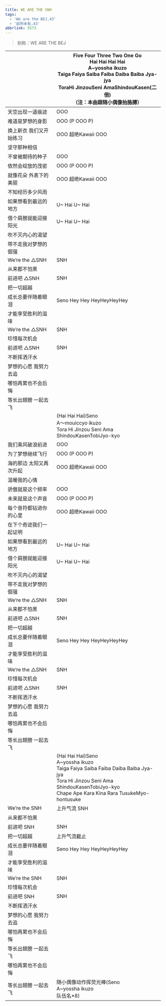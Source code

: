```yaml
---
title: WE ARE THE SNH
tags:
  - 'We are the BEJ,43'
  - '前所未有,43'
abbrlink: 5573
---
```

> 别称：WE ARE THE BEJ

|      |Five Four Three Two One Go<br>Hai Hai Hai Hai<br>A~yossha ikuzo<br>Taiga Faiya Saiba Faiba Daiba Baiba Jya-jya<br>ToraHi JinzouSeni AmaShindouKasen(二倍)<br>（注：本曲跟随小偶像抬胳膊）|
|--|--|
|天空出现一道痕迹|OOO|
|难道是梦想的身影|OOO (P OOO P)|
|换上新衣 我们又开始练习|OOO 超绝Kawaii OOO|
|坚守那种相信|      |
|不曾被期待的种子|OOO|
|依然会绽放的茂密|OOO (P OOO P)|
|就像花朵 外表下的美丽|OOO 超绝Kawaii OOO|
|不知经历多少风雨|      |
|如果想看到最远的地方|U~ Hai U~ Hai |
|借个肩膀就能迎接阳光|U~ Hai U~ Hai|
|吹不灭内心的渴望|      |
|带不走我对梦想的倔强|      |
|We’re the △SNH|SNH|
|从来都不怕黑|      |
|前进吧 △SNH|SNH|
|把一切超越|      |
|成长总要伴随着眼泪|Seno Hey Hey HeyHeyHeyHey|
|才能享受胜利的滋味|      |
|We’re the △SNH|SNH|
|珍惜每次机会|      |
|前进吧 △SNH|SNH|
|不断挥洒汗水|      |
|梦想的心愿 我努力去追|      |
|哪怕再累也不会后悔|      |
|等长出翅膀 一起去飞|      |
|      |(Hai Hai Hai)Seno<br>A～mouiccyo ikuzo<br>Tora Hi Jinzou Seni Ama ShindouKasenTobiJyo-kyo|
|我们乘风破浪前进|OOO|
|为了梦想继续飞行|OOO (P OOO P)|
|海的那边 太阳又再次升起|OOO 超绝Kawaii OOO|
|温暖我的心情|      |
|骄傲就是这个频率|OOO|
|未来就是这个声音|OOO (P OOO P)|
|每个音符都钻进你的心里|OOO 超绝Kawaii OOO|
|在下个奇迹我们一起证明|      |
|如果想看到最远的地方|U~ Hai U~ Hai |
|借个肩膀就能迎接阳光|U~ Hai U~ Hai|
|吹不灭内心的渴望|      |
|带不走我对梦想的倔强|      |
|We’re the △SNH|SNH|
|从来都不怕黑|      |
|前进吧 △SNH|SNH|
|把一切超越|      |
|成长总要伴随着眼泪|Seno Hey Hey HeyHeyHeyHey|
|才能享受胜利的滋味|      |
|We’re the △SNH|SNH|
|珍惜每次机会|      |
|前进吧 △SNH|SNH|
|不断挥洒汗水|      |
|梦想的心愿 我努力去追|      |
|哪怕再累也不会后悔|      |
|等长出翅膀 一起去飞|      |
|      |(Hai Hai Hai)Seno<br>A~yossha ikuzo<br>Taiga Faiya Saiba Faiba Daiba Baiba Jya-jya<br>Tora Hi Jinzou Seni Ama ShindouKasenTobiJyo-kyo<br>Chape Ape Kara Kina Rara TusukeMyo-hontusuke|
|We’re the SNH|上升气流 SNH|
|从来都不怕黑|      |
|前进吧 SNH|SNH|
|把一切超越|上升气流截止|
|成长总要伴随着眼泪|Seno Hey Hey HeyHeyHeyHey|
|才能享受胜利的滋味|      |
|We’re the SNH|SNH|
|珍惜每次机会|      |
|前进吧 SNH|SNH|
|不断挥洒汗水|      |
|梦想的心愿 我努力去追|      |
|哪怕再累也不会后悔|      |
|等长出翅膀 一起去飞|      |
|哪怕再累也不会后悔|      |
|等长出翅膀 一起去飞|随小偶像动作挥荧光棒(Seno<br>A~yossha ikuzo<br>队伍名*8)|
